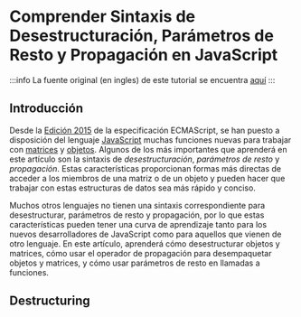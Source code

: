 # Comprender Sintaxis de Desestructuración, Parámetros de Resto y Propagación en JavaScript
:::info
La fuente original (en ingles) de este tutorial se encuentra [aquí](https://www.digitalocean.com/community/tutorials/understanding-destructuring-rest-parameters-and-spread-syntax-in-javascript)
:::


## Introducción

Desde la [Edición 2015](https://262.ecma-international.org/6.0/) de la especificación ECMAScript, se han puesto a disposición del lenguaje [JavaScript](/intro.html) muchas funciones nuevas para trabajar con [matrices](./understanding-arrays-in-javascript.html) y [objetos](./understanding-objects-in-javascript.html). Algunos de los más importantes que aprenderá en este artículo son la sintaxis de _desestructuración_, _parámetros de resto_ y _propagación_. Estas características proporcionan formas más directas de acceder a los miembros de una matriz o de un objeto y pueden hacer que trabajar con estas estructuras de datos sea más rápido y conciso.

Muchos otros lenguajes no tienen una sintaxis correspondiente para desestructurar, parámetros de resto y propagación, por lo que estas características pueden tener una curva de aprendizaje tanto para los nuevos desarrolladores de JavaScript como para aquellos que vienen de otro lenguaje. En este artículo, aprenderá cómo desestructurar objetos y matrices, cómo usar el operador de propagación para desempaquetar objetos y matrices, y cómo usar parámetros de resto en llamadas a funciones.

## Destructuring